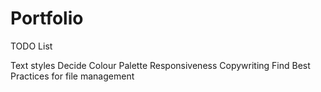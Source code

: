 # Portfolio

TODO List


Text styles
Decide Colour Palette
Responsiveness
Copywriting
Find Best Practices for file management